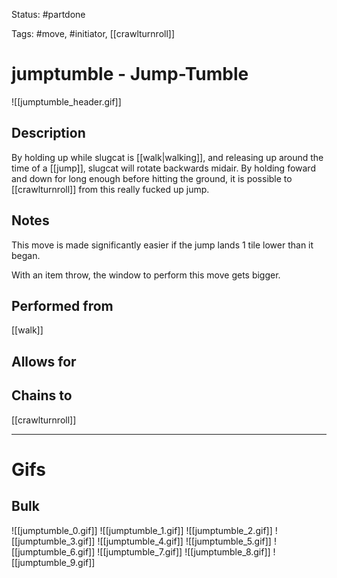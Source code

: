 Status: #partdone

Tags: #move, #initiator, [[crawlturnroll]]

# jumptumble - Jump-Tumble
![[jumptumble_header.gif]]
## Description
By holding up while slugcat is [[walk|walking]], and releasing up around the time of a [[jump]], slugcat will rotate backwards midair. By holding foward and down for long enough before hitting the ground, it is possible to [[crawlturnroll]] from this really fucked up jump.

## Notes
This move is made significantly easier if the jump lands 1 tile lower than it began.

With an item throw, the window to perform this move gets bigger.

## Performed from
[[walk]]

## Allows for


## Chains to
[[crawlturnroll]]

___
# Gifs
## Bulk
![[jumptumble_0.gif]]
![[jumptumble_1.gif]]
![[jumptumble_2.gif]]
![[jumptumble_3.gif]]
![[jumptumble_4.gif]]
![[jumptumble_5.gif]]
![[jumptumble_6.gif]]
![[jumptumble_7.gif]]
![[jumptumble_8.gif]]
![[jumptumble_9.gif]]